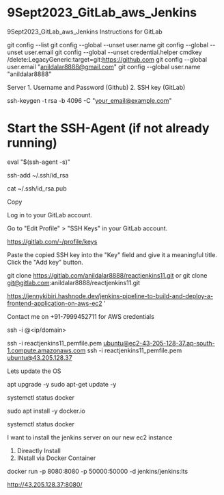 # 9Sept2023_GitLab_aws_Jenkins
9Sept2023_GitLab_aws_Jenkins
Instructions for GitLab

git config --list
git config --global --unset user.name
git config --global --unset user.email
git config --global --unset credential.helper
cmdkey /delete:LegacyGeneric:target=git:https://github.com
git config --global user.email "anildalar8888@gmail.com"
 git config --global user.name "anildalar8888"


Server
	1. Username and Password (Github)
	2. SSH key               (GitLab)

ssh-keygen -t rsa -b 4096 -C "your_email@example.com"

# Start the SSH-Agent (if not already running)
eval "$(ssh-agent -s)"

ssh-add ~/.ssh/id_rsa

cat ~/.ssh/id_rsa.pub

Copy

 Log in to your GitLab account.

Go to "Edit Profile" > "SSH Keys" in your GitLab account.

https://gitlab.com/-/profile/keys

Paste the copied SSH key into the "Key" field and give it a meaningful title.
Click the "Add key" button.



git clone https://gitlab.com/anildalar8888/reactjenkins11.git
or
git clone git@gitlab.com:anildalar8888/reactjenkins11.git

https://jennykibiri.hashnode.dev/jenkins-pipeline-to-build-and-deploy-a-frontend-application-on-aws-ec2
'

Contact me on +91-7999452711 for AWS credentials

ssh -i <indentityFile> <username>@<ip/domain>


ssh -i reactjenkins11_pemfile.pem ubuntu@ec2-43-205-128-37.ap-south-1.compute.amazonaws.com
ssh -i reactjenkins11_pemfile.pem ubuntu@43.205.128.37


Lets update the OS


apt upgrade -y
sudo apt-get update -y

systemctl status docker	

sudo apt install -y docker.io

systemctl status docker	

I want to install the jenkins server on our new ec2 instance

1. Direactly Install
2. INstall via Docker Container


docker run -p 8080:8080 -p 50000:50000 -d jenkins/jenkins:lts

http://43.205.128.37:8080/
